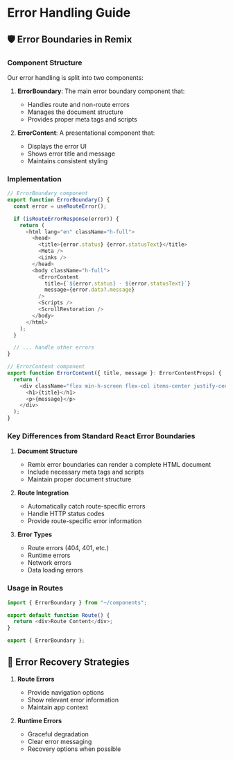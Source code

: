 # Error Handling Guide

## 🛡️ Error Boundaries in Remix

### Component Structure

Our error handling is split into two components:

1. **ErrorBoundary**: The main error boundary component that:

   - Handles route and non-route errors
   - Manages the document structure
   - Provides proper meta tags and scripts

2. **ErrorContent**: A presentational component that:
   - Displays the error UI
   - Shows error title and message
   - Maintains consistent styling

### Implementation

```typescript
// ErrorBoundary component
export function ErrorBoundary() {
  const error = useRouteError();

  if (isRouteErrorResponse(error)) {
    return (
      <html lang="en" className="h-full">
        <head>
          <title>{error.status} {error.statusText}</title>
          <Meta />
          <Links />
        </head>
        <body className="h-full">
          <ErrorContent
            title={`${error.status} - ${error.statusText}`}
            message={error.data?.message}
          />
          <Scripts />
          <ScrollRestoration />
        </body>
      </html>
    );
  }

  // ... handle other errors
}

// ErrorContent component
export function ErrorContent({ title, message }: ErrorContentProps) {
  return (
    <div className="flex min-h-screen flex-col items-center justify-center">
      <h1>{title}</h1>
      <p>{message}</p>
    </div>
  );
}
```

### Key Differences from Standard React Error Boundaries

1. **Document Structure**

   - Remix error boundaries can render a complete HTML document
   - Include necessary meta tags and scripts
   - Maintain proper document structure

2. **Route Integration**

   - Automatically catch route-specific errors
   - Handle HTTP status codes
   - Provide route-specific error information

3. **Error Types**
   - Route errors (404, 401, etc.)
   - Runtime errors
   - Network errors
   - Data loading errors

### Usage in Routes

```typescript
import { ErrorBoundary } from "~/components";

export default function Route() {
  return <div>Route Content</div>;
}

export { ErrorBoundary };
```

## 🔄 Error Recovery Strategies

1. **Route Errors**

   - Provide navigation options
   - Show relevant error information
   - Maintain app context

2. **Runtime Errors**
   - Graceful degradation
   - Clear error messaging
   - Recovery options when possible
